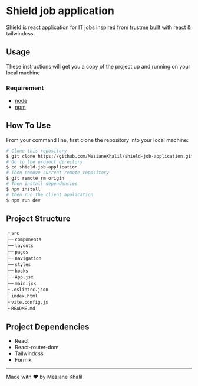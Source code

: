 # Shield job application
Shield is react application for IT jobs inspired from [trustme](https://www.trustme.work) built with react & tailwindcss.

## Usage 
These instructions will get you a copy of the project up and running on your local machine

### Requirement 
- [node](https://nodejs.org/)
- [npm](https://www.npmjs.com/)

## How To Use
From your command line, first clone the repository into your local machine:

```bash
# Clone this repository
$ git clone https://github.com/MezianeKhalil/shield-job-application.git
# Go to the project directory
$ cd shield-job-application
# Then remove current remote repository
$ git remote rm origin
# Then install dependencies
$ npm install
# then run the client application
$ npm run dev
```
## Project Structure 
┌ `src` \
├─ `components` \
├─ `layouts` \
├─ `pages` \
├─ `navigation` \
├─ `styles` \
├─ `hooks` \
├─ `App.jsx` \
├─ `main.jsx` \
├ `.eslintrc.json` \
├ `index.html` \
├ `vite.config.js` \
└ `README.md`

## Project Dependencies
* React
* React-router-dom
* Tailwindcss
* Formik
---
Made with ♥ by Meziane Khalil